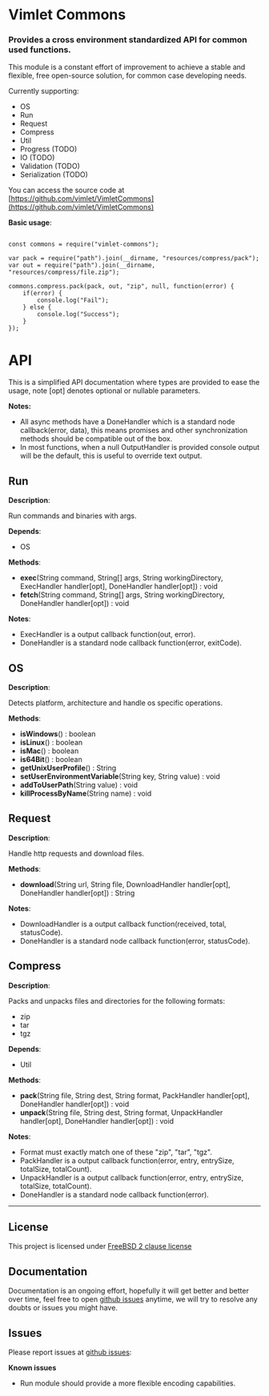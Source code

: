 # Vimlet Commons

### Provides a cross environment standardized API for common used functions. 

This module is a constant effort of improvement to achieve a stable and flexible, free open-source solution, for common case developing needs.

Currently supporting:

- OS
- Run
- Request
- Compress
- Util
- Progress (TODO)
- IO (TODO)
- Validation (TODO)
- Serialization (TODO)

You can access the source code at [https://github.com/vimlet/VimletCommons](https://github.com/vimlet/VimletCommons)

**Basic usage**:

```

const commons = require("vimlet-commons");

var pack = require("path").join(__dirname, "resources/compress/pack");
var out = require("path").join(__dirname, "resources/compress/file.zip");

commons.compress.pack(pack, out, "zip", null, function(error) {
    if(error) {
        console.log("Fail");
    } else {
        console.log("Success");
    }
});

```

# API

This is a simplified API documentation where types are provided to ease the usage, note [opt] denotes optional or nullable parameters.

**Notes:**
- All async methods have a DoneHandler which is a standard node callback(error, data), this means promises and other synchronization methods should be compatible out of the box.
- In most functions, when a null OutputHandler is provided console output will be the default, this is useful to override text output.

## Run

**Description**:

Run commands and binaries with args.

**Depends**:

- OS

**Methods**:

- **exec**(String command, String[] args, String workingDirectory, ExecHandler handler[opt], DoneHandler handler[opt]) : void
- **fetch**(String command, String[] args, String workingDirectory, DoneHandler handler[opt]) : void

**Notes**:

- ExecHandler is a output callback function(out, error).
- DoneHandler is a standard node callback function(error, exitCode).

## OS

**Description**:

Detects platform, architecture and handle os specific operations.

**Methods**:

- **isWindows**() : boolean
- **isLinux**() : boolean
- **isMac**() : boolean
- **is64Bit**() : boolean
- **getUnixUserProfile**() : String
- **setUserEnvironmentVariable**(String key, String value) : void
- **addToUserPath**(String value) : void
- **killProcessByName**(String name) : void

## Request

**Description**:

Handle http requests and download files.

**Methods**:

- **download**(String url, String file, DownloadHandler handler[opt], DoneHandler handler[opt]) : String

**Notes**:

- DownloadHandler is a output callback function(received, total, statusCode).
- DoneHandler is a standard node callback function(error, statusCode).

## Compress

**Description**:

Packs and unpacks files and directories for the following formats:
- zip
- tar
- tgz

**Depends**:

- Util


**Methods**:

- **pack**(String file, String dest, String format, PackHandler handler[opt],  DoneHandler handler[opt]) : void
- **unpack**(String file, String dest, String format, UnpackHandler handler[opt],  DoneHandler handler[opt]) : void

**Notes**:

- Format must exactly match one of these "zip", "tar", "tgz".
- PackHandler is a output callback function(error, entry, entrySize, totalSize, totalCount).
- UnpackHandler is a output callback function(error, entry, entrySize, totalSize, totalCount).
- DoneHandler is a standard node callback function(error).

--------------------------------------------------------------------------

## License 
This project is licensed under [FreeBSD 2 clause license](https://spdx.org/licenses/BSD-2-Clause-FreeBSD.html#licenseText)

## Documentation
Documentation is an ongoing effort, hopefully it will get better and better over time, feel free to open 
[github issues](https://github.com/vimlet/VimletCommons) anytime, we will try to resolve any doubts or issues you might have.

## Issues
Please report issues at [github issues](https://github.com/vimlet/VimletCommons):

**Known issues**
- Run module should provide a more flexible encoding capabilities.
